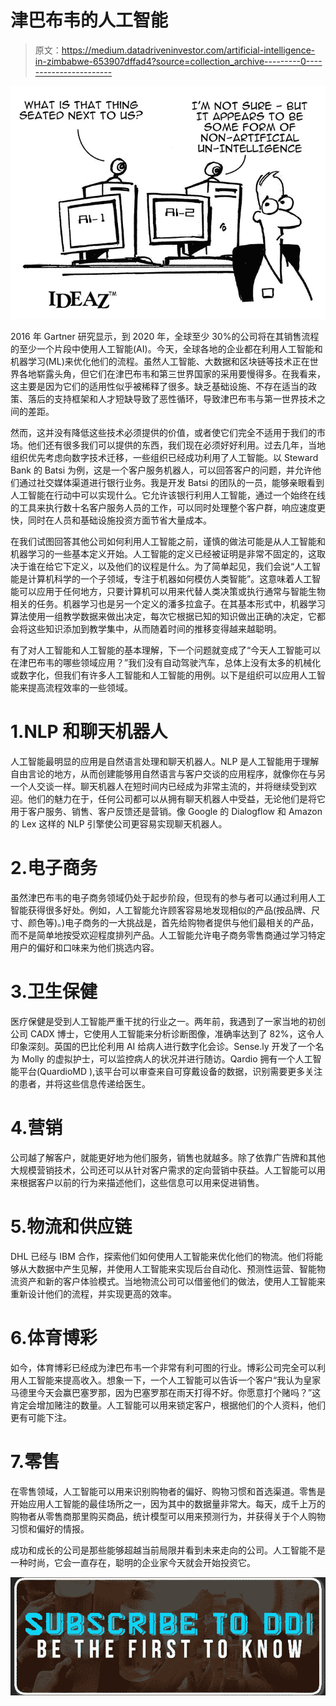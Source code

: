 # 津巴布韦的人工智能

> 原文：<https://medium.datadriveninvestor.com/artificial-intelligence-in-zimbabwe-653907dffad4?source=collection_archive---------0----------------------->

![](img/0a1c8b11f3e9a2ff03b76f9b89624789.png)

2016 年 Gartner 研究显示，到 2020 年，全球至少 30%的公司将在其销售流程的至少一个片段中使用人工智能(AI)。今天，全球各地的企业都在利用人工智能和机器学习(ML)来优化他们的流程。虽然人工智能、大数据和区块链等技术正在世界各地崭露头角，但它们在津巴布韦和第三世界国家的采用要慢得多。在我看来，这主要是因为它们的适用性似乎被稀释了很多。缺乏基础设施、不存在适当的政策、落后的支持框架和人才短缺导致了恶性循环，导致津巴布韦与第一世界技术之间的差距。

然而，这并没有降低这些技术必须提供的价值，或者使它们完全不适用于我们的市场。他们还有很多我们可以提供的东西，我们现在必须好好利用。过去几年，当地组织优先考虑向数字技术迁移，一些组织已经成功利用了人工智能。以 Steward Bank 的 Batsi 为例，这是一个客户服务机器人，可以回答客户的问题，并允许他们通过社交媒体渠道进行银行业务。我是开发 Batsi 的团队的一员，能够亲眼看到人工智能在行动中可以实现什么。它允许该银行利用人工智能，通过一个始终在线的工具来执行数十名客户服务人员的工作，可以同时处理整个客户群，响应速度更快，同时在人员和基础设施投资方面节省大量成本。

在我们试图回答其他公司如何利用人工智能之前，谨慎的做法可能是从人工智能和机器学习的一些基本定义开始。人工智能的定义已经被证明是非常不固定的，这取决于谁在给它下定义，以及他们的议程是什么。为了简单起见，我们会说“人工智能是计算机科学的一个子领域，专注于机器如何模仿人类智能”。这意味着人工智能可以应用于任何地方，只要计算机可以用来代替人类决策或执行通常与智能生物相关的任务。机器学习也是另一个定义的潘多拉盒子。在其基本形式中，机器学习算法使用一组教学数据来做出决定，每次它根据已知的知识做出正确的决定，它都会将这些知识添加到教学集中，从而随着时间的推移变得越来越聪明。

有了对人工智能和人工智能的基本理解，下一个问题就变成了“今天人工智能可以在津巴布韦的哪些领域应用？”我们没有自动驾驶汽车，总体上没有太多的机械化或数字化，但我们有许多人工智能和人工智能的用例。以下是组织可以应用人工智能来提高流程效率的一些领域。

# 1.NLP 和聊天机器人

人工智能最明显的应用是自然语言处理和聊天机器人。NLP 是人工智能用于理解自由言论的地方，从而创建能够用自然语言与客户交谈的应用程序，就像你在与另一个人交谈一样。聊天机器人在短时间内已经成为非常主流的，并将继续受到欢迎。他们的魅力在于，任何公司都可以从拥有聊天机器人中受益，无论他们是将它用于客户服务、销售、客户反馈还是营销。像 Google 的 Dialogflow 和 Amazon 的 Lex 这样的 NLP 引擎使公司更容易实现聊天机器人。

# 2.电子商务

虽然津巴布韦的电子商务领域仍处于起步阶段，但现有的参与者可以通过利用人工智能获得很多好处。例如，人工智能允许顾客容易地发现相似的产品(按品牌、尺寸、颜色等)。)电子商务的一大挑战是，首先给购物者提供与他们最相关的产品，而不是简单地按受欢迎程度排列产品。人工智能允许电子商务零售商通过学习特定用户的偏好和口味来为他们挑选内容。

# 3.卫生保健

医疗保健是受到人工智能严重干扰的行业之一。两年前，我遇到了一家当地的初创公司 CADX 博士，它使用人工智能来分析诊断图像，准确率达到了 82%，这令人印象深刻。英国的巴比伦利用 AI 给病人进行数字化会诊。Sense.ly 开发了一个名为 Molly 的虚拟护士，可以监控病人的状况并进行随访。Qardio 拥有一个人工智能平台(QuardioMD ),该平台可以审查来自可穿戴设备的数据，识别需要更多关注的患者，并将这些信息传递给医生。

# 4.营销

公司越了解客户，就能更好地为他们服务，销售也就越多。除了依靠广告牌和其他大规模营销技术，公司还可以从针对客户需求的定向营销中获益。人工智能可以用来根据客户以前的行为来描述他们，这些信息可以用来促进销售。

# 5.物流和供应链

DHL 已经与 IBM 合作，探索他们如何使用人工智能来优化他们的物流。他们将能够从大数据中产生见解，并使用人工智能来实现后台自动化、预测性运营、智能物流资产和新的客户体验模式。当地物流公司可以借鉴他们的做法，使用人工智能来重新设计他们的流程，并实现更高的效率。

# 6.体育博彩

如今，体育博彩已经成为津巴布韦一个非常有利可图的行业。博彩公司完全可以利用人工智能来提高收入。想象一下，一个人工智能可以告诉一个客户“我认为皇家马德里今天会赢巴塞罗那，因为巴塞罗那在雨天打得不好。你愿意打个赌吗？”这肯定会增加赌注的数量。人工智能可以用来锁定客户，根据他们的个人资料，他们更有可能下注。

# 7.零售

在零售领域，人工智能可以用来识别购物者的偏好、购物习惯和首选渠道。零售是开始应用人工智能的最佳场所之一，因为其中的数据量非常大。每天，成千上万的购物者从零售商那里购买商品，统计模型可以用来预测行为，并获得关于个人购物习惯和偏好的情报。

成功和成长的公司是那些能够超越当前局限并看到未来走向的公司。人工智能不是一种时尚，它会一直存在，聪明的企业家今天就会开始投资它。

[![](img/5d8c5ec6286a964e14c1b78ad6158874.png)](http://eepurl.com/dw5NFP)